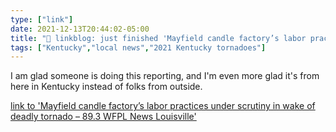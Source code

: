 ```yaml
---
type: ["link"]
date: 2021-12-13T20:44:02-05:00
title: "🔗 linkblog: just finished 'Mayfield candle factory’s labor practices under scrutiny in wake of deadly tornado – 89.3 WFPL News Louisville'"
tags: ["Kentucky","local news","2021 Kentucky tornadoes"]
---
```

I am glad someone is doing this reporting, and I'm even more glad it's from here in Kentucky instead of folks from outside.
 
[link to 'Mayfield candle factory’s labor practices under scrutiny in wake of deadly tornado – 89.3 WFPL News Louisville'](https://wfpl.org/mayfield-candle-factorys-labor-practices-under-scrutiny-in-wake-of-deadly-tornado/)
